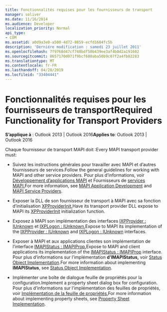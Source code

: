 ```yaml
---
title: Fonctionnalités requises pour les fournisseurs de transport
manager: soliver
ms.date: 11/16/2014
ms.audience: Developer
localization_priority: Normal
api_type:
- COM
ms.assetid: a0d9a3e0-a500-4d72-8859-ecfd1604fc5b
description: 'Derniére modification : samedi 23 juillet 2011'
ms.openlocfilehash: 7f9768d47cf740bdf50b439ee3af4b0d2a191602
ms.sourcegitcommit: 8657170d071f9bcf680aba50b9c07f2a4fb82283
ms.translationtype: MT
ms.contentlocale: fr-FR
ms.lasthandoff: 04/28/2019
ms.locfileid: "33404441"
---
```

# <a name="required-functionality-for-transport-providers"></a><span data-ttu-id="cb755-103">Fonctionnalités requises pour les fournisseurs de transport</span><span class="sxs-lookup"><span data-stu-id="cb755-103">Required Functionality for Transport Providers</span></span>

  
  
<span data-ttu-id="cb755-104">**S’applique à** : Outlook 2013 | Outlook 2016</span><span class="sxs-lookup"><span data-stu-id="cb755-104">**Applies to**: Outlook 2013 | Outlook 2016</span></span> 
  
<span data-ttu-id="cb755-105">Chaque fournisseur de transport MAPI doit :</span><span class="sxs-lookup"><span data-stu-id="cb755-105">Every MAPI transport provider must:</span></span>
  
- <span data-ttu-id="cb755-106">Suivez les instructions générales pour travailler avec MAPI et d’autres fournisseurs de services.</span><span class="sxs-lookup"><span data-stu-id="cb755-106">Follow the general guidelines for working with MAPI and other service providers.</span></span> <span data-ttu-id="cb755-107">Pour plus d’informations, voir [Développement d’applications MAPI](mapi-application-development.md) et Fournisseurs de [services MAPI.](mapi-service-providers.md)</span><span class="sxs-lookup"><span data-stu-id="cb755-107">For more information, see [MAPI Application Development](mapi-application-development.md) and [MAPI Service Providers](mapi-service-providers.md).</span></span>
    
- <span data-ttu-id="cb755-108">Exposer la DLL de son fournisseur de transport à MAPI avec sa fonction d’initialisation [XPProviderInit.](xpproviderinit.md)</span><span class="sxs-lookup"><span data-stu-id="cb755-108">Have its transport provider DLL expose to MAPI its [XPProviderInit](xpproviderinit.md) initialization function.</span></span> 
    
- <span data-ttu-id="cb755-109">Exposez à MAPI son implémentation des interfaces [IXPProvider : IUnknown](ixpprovideriunknown.md) et [IXPLogon : IUnknown.](ixplogoniunknown.md)</span><span class="sxs-lookup"><span data-stu-id="cb755-109">Expose to MAPI its implementation of the [IXPProvider : IUnknown](ixpprovideriunknown.md) and [IXPLogon : IUnknown](ixplogoniunknown.md) interfaces.</span></span> 
    
- <span data-ttu-id="cb755-110">Exposer à MAPI et aux applications clientes son implémentation de l’interface [IMAPIStatus : IMAPIProp.](imapistatusimapiprop.md)</span><span class="sxs-lookup"><span data-stu-id="cb755-110">Expose to MAPI and client applications its implementation of the [IMAPIStatus : IMAPIProp](imapistatusimapiprop.md) interface.</span></span> <span data-ttu-id="cb755-111">Pour plus d’informations sur l’implémentation **d’IMAPIStatus,** voir [Status Object Implementation](status-object-implementation.md).</span><span class="sxs-lookup"><span data-stu-id="cb755-111">For more information about implementing **IMAPIStatus**, see [Status Object Implementation](status-object-implementation.md).</span></span> 
    
- <span data-ttu-id="cb755-112">Implémenter une boîte de dialogue feuille de propriétés pour la configuration.</span><span class="sxs-lookup"><span data-stu-id="cb755-112">Implement a property sheet dialog box for configuration.</span></span> <span data-ttu-id="cb755-113">Pour plus d’informations sur l’implémentation des feuilles de propriétés, voir [Implémentation de la feuille de propriétés.](property-sheet-implementation.md)</span><span class="sxs-lookup"><span data-stu-id="cb755-113">For more information about implementing property sheets, see [Property Sheet Implementation](property-sheet-implementation.md).</span></span>
    


